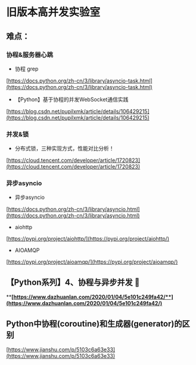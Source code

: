# 旧版本高并发实验室

## **难点：**

### **协程&服务器心跳**

* 协程 grep

[https://docs.python.org/zh-cn/3/library/asyncio-task.html](https://docs.python.org/zh-cn/3/library/asyncio-task.html)

* 【Python】基于协程的并发WebSocket通信实践

[https://blog.csdn.net/pupilxmk/article/details/106429215](https://blog.csdn.net/pupilxmk/article/details/106429215)

### **并发&锁**

* 分布式锁，三种实现方式，性能对比分析！

[https://cloud.tencent.com/developer/article/1720823](https://cloud.tencent.com/developer/article/1720823)

### **异步asyncio**

* 异步asyncio

[https://docs.python.org/zh-cn/3/library/asyncio.html](https://docs.python.org/zh-cn/3/library/asyncio.html)

* aiohttp

[https://pypi.org/project/aiohttp/](https://pypi.org/project/aiohttp/)

* AIOAMQP

[https://pypi.org/project/aioamqp/](https://pypi.org/project/aioamqp/)

## **【Python系列】4**、**协程与异步并发 🚩**

****[**https://www.dazhuanlan.com/2020/01/04/5e101c249fa42/**](https://www.dazhuanlan.com/2020/01/04/5e101c249fa42/)****

## Python中协程(coroutine)和生成器(generator)的区别

[https://www.jianshu.com/p/5103c6a63e33](https://www.jianshu.com/p/5103c6a63e33)
